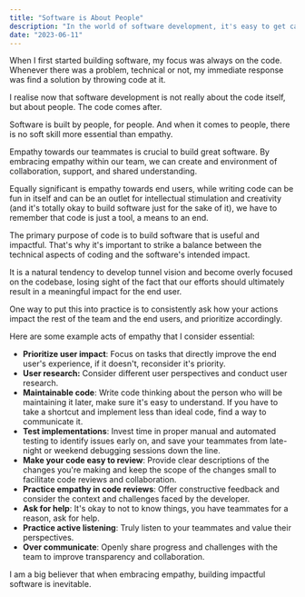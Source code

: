 ```yaml
---
title: "Software is About People"
description: "In the world of software development, it's easy to get caught up in the lines of code and technical challenges. However, we must remember that software development is fundamentally about people."
date: "2023-06-11"
---
```


When I first started building software, my focus was always on the code. Whenever there was a problem, technical or not, my immediate response was find a solution by throwing code at it.

I realise now that software development is not really about the code itself, but about people. The code comes after.

Software is built by people, for people. And when it comes to people, there is no soft skill more essential than empathy.

Empathy towards our teammates is crucial to build great software. By embracing empathy within our team, we can create and environment of collaboration, support, and shared understanding.

Equally significant is empathy towards end users, while writing code can be fun in itself and can be an outlet for intellectual stimulation and creativity (and it's totally okay to build software just for the sake of it), we have to remember that code is just a tool, a means to an end.

The primary purpose of code is to build software that is useful and impactful. That's why it's important to strike a balance between the technical aspects of coding and the software's intended impact.

It is a natural tendency to develop tunnel vision and become overly focused on the codebase, losing sight of the fact that our efforts should ultimately result in a meaningful impact for the end user.

One way to put this into practice is to consistently ask how your actions impact the rest of the team and the end users, and prioritize accordingly.

Here are some example acts of empathy that I consider essential:

- **Prioritize user impact**: Focus on tasks that directly improve the end user's experience, if it doesn't, reconsider it's priority.
- **User research:** Consider different user perspectives and conduct user research.
- **Maintainable code**: Write code thinking about the person who will be maintaining it later, make sure it's easy to understand. If you have to take a shortcut and implement less than ideal code, find a way to communicate it.
- **Test implementations**: Invest time in proper manual and automated testing to identify issues early on, and save your teammates from late-night or weekend debugging sessions down the line.
- **Make your code easy to review**: Provide clear descriptions of the changes you're making and keep the scope of the changes small to facilitate code reviews and collaboration.
- **Practice empathy in code reviews**: Offer constructive feedback and consider the context and challenges faced by the developer.
- **Ask for help**: It's okay to not to know things, you have teammates for a reason, ask for help.
- **Practice active listening**: Truly listen to your teammates and value their perspectives.
- **Over communicate**: Openly share progress and challenges with the team to improve transparency and collaboration.


I am a big believer that when embracing empathy, building impactful software is inevitable.




